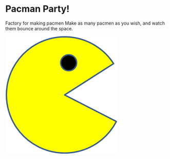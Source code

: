 # Pacman Party!
Factory for making pacmen
Make as many pacmen as you wish, and watch them bounce around the space.

<img src="PacMan1.png">
